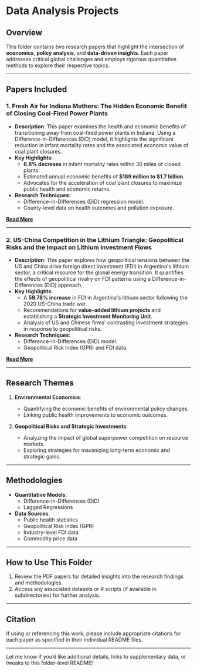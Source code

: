 # Data Analysis Projects

## Overview
This folder contains two research papers that highlight the intersection of **economics**, **policy analysis**, and **data-driven insights**. Each paper addresses critical global challenges and employs rigorous quantitative methods to explore their respective topics.

---

## Papers Included

### 1. **Fresh Air for Indiana Mothers: The Hidden Economic Benefit of Closing Coal-Fired Power Plants**
- **Description**: 
   This paper examines the health and economic benefits of transitioning away from coal-fired power plants in Indiana. Using a Difference-in-Differences (DiD) model, it highlights the significant reduction in infant mortality rates and the associated economic value of coal plant closures.
- **Key Highlights**:
   - **8.8% decrease** in infant mortality rates within 30 miles of closed plants.
   - Estimated annual economic benefits of **$189 million to $1.7 billion**.
   - Advocates for the acceleration of coal plant closures to maximize public health and economic returns.
- **Research Techniques**:
   - Difference-in-Differences (DiD) regression model.
   - County-level data on health outcomes and pollution exposure.

**[Read More](IndianaCoal)**

---

### 2. **US-China Competition in the Lithium Triangle: Geopolitical Risks and the Impact on Lithium Investment Flows**
- **Description**: 
   This paper explores how geopolitical tensions between the US and China drive foreign direct investment (FDI) in Argentina's lithium sector, a critical resource for the global energy transition. It quantifies the effects of geopolitical rivalry on FDI patterns using a Difference-in-Differences (DiD) approach.
- **Key Highlights**:
   - A **59.78% increase** in FDI in Argentina's lithium sector following the 2020 US-China trade war.
   - Recommendations for **value-added lithium projects** and establishing a **Strategic Investment Monitoring Unit**.
   - Analysis of US and Chinese firms' contrasting investment strategies in response to geopolitical risks.
- **Research Techniques**:
   - Difference-in-Differences (DiD) model.
   - Geopolitical Risk Index (GPR) and FDI data.

**[Read More](US_China_Lithium_FDI.pdf)**

---

## Research Themes
1. **Environmental Economics**:
   - Quantifying the economic benefits of environmental policy changes.
   - Linking public health improvements to economic outcomes.

2. **Geopolitical Risks and Strategic Investments**:
   - Analyzing the impact of global superpower competition on resource markets.
   - Exploring strategies for maximizing long-term economic and strategic gains.

---

## Methodologies
- **Quantitative Models**:
   - Difference-in-Differences (DiD)
   - Lagged Regressions
- **Data Sources**:
   - Public health statistics
   - Geopolitical Risk Index (GPR)
   - Industry-level FDI data
   - Commodity price data

---

## How to Use This Folder
1. Review the PDF papers for detailed insights into the research findings and methodologies.
2. Access any associated datasets or R scripts (if available in subdirectories) for further analysis.

---

## Citation
If using or referencing this work, please include appropriate citations for each paper as specified in their individual README files.

---

Let me know if you’d like additional details, links to supplementary data, or tweaks to this folder-level README!

